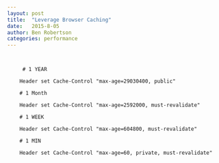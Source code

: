 ```yaml
---
layout: post
title:  "Leverage Browser Caching"
date:   2015-8-05
author: Ben Robertson
categories: performance
---
```


<code>
<IfModule mod_headers.c>
	 # 1 YEAR
	<FilesMatch "\.(ico|pdf|flv)$">
	Header set Cache-Control "max-age=29030400, public"
	</FilesMatch>
	# 1 Month
	<FilesMatch "\.(xml|txt|css|js)$">
	Header set Cache-Control "max-age=2592000, must-revalidate"
	</FilesMatch>
	# 1 WEEK
	<FilesMatch "\.(jpg|jpeg|png|gif|swf|svg|.mp4)$">
	Header set Cache-Control "max-age=604800, must-revalidate"
	</FilesMatch>
	# 1 MIN
	<FilesMatch "\.(html|htm|php)$">
	Header set Cache-Control "max-age=60, private, must-revalidate"
	</FilesMatch>
</IfModule>
</code>